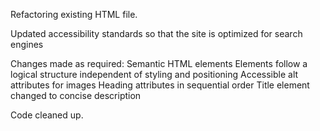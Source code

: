Refactoring existing HTML file. 

Updated accessibility standards so that the site is 
optimized for search engines

Changes made as required: 
Semantic HTML elements
Elements follow a logical structure independent of styling and positioning
Accessible alt attributes for images
Heading attributes in sequential order
Title element changed to concise description

Code cleaned up.

